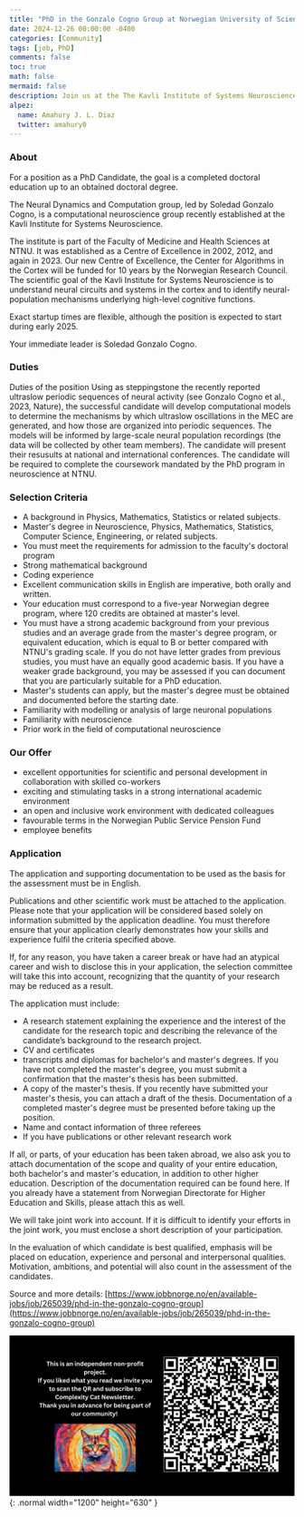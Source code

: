 ```yaml
---
title: "PhD in the Gonzalo Cogno Group at Norwegian University of Science and Technology"
date: 2024-12-26 00:00:00 -0400
categories: [Community]
tags: [job, PhD]
comments: false
toc: true
math: false
mermaid: false
description: Join us at the The Kavli Institute of Systems Neuroscience. Apply before January 31st! 
alpez:
  name: Amahury J. L. Diaz
  twitter: amahury0
---
```

### About
For a position as a PhD Candidate, the goal is a completed doctoral education up to an obtained doctoral degree.

The Neural Dynamics and Computation group, led by Soledad Gonzalo Cogno, is a computational neuroscience group recently established at the Kavli Institute for Systems Neuroscience.

The institute is part of the Faculty of Medicine and Health Sciences at NTNU. It was established as a Centre of Excellence in 2002, 2012, and again in 2023. Our new Centre of Excellence, the Center for Algorithms in the Cortex will be funded for 10 years by the Norwegian Research Council. The scientific goal of the Kavli Institute for Systems Neuroscience is to understand neural circuits and systems in the cortex and to identify neural-population mechanisms underlying high-level cognitive functions. 

Exact startup times are flexible, although the position is expected to start during early 2025.

Your immediate leader is Soledad Gonzalo Cogno.

### Duties
Duties of the position
Using as steppingstone the recently reported ultraslow periodic sequences of neural activity (see Gonzalo Cogno et al., 2023, Nature), the successful candidate will develop computational models to determine the mechanisms by which ultraslow oscillations in the MEC are generated, and how those are organized into periodic sequences. The models will be informed by large-scale neural population recordings (the data will be collected by other team members). The candidate will present their resusults at national and international conferences. The candidate will be required to complete the coursework mandated by the PhD program in neuroscience at NTNU.

### Selection Criteria
- A background in Physics, Mathematics, Statistics or related subjects.
- Master's degree in Neuroscience, Physics, Mathematics, Statistics, Computer Science, Engineering, or related subjects.
- You must meet the requirements for admission to the faculty's doctoral program
- Strong mathematical background
- Coding experience
- Excellent communication skills in English are imperative, both orally and written.
- Your education must correspond to a five-year Norwegian degree program, where 120 credits are obtained at master's level.
- You must have a strong academic background from your previous studies and an average grade from the master's degree program, or equivalent education, which is equal to B or better compared with NTNU's grading scale. If you do not have letter grades from previous studies, you must have an equally good academic basis. If you have a weaker grade background, you may be assessed if you can document that you are particularly suitable for a PhD education.
- Master's students can apply, but the master's degree must be obtained and documented before the starting date.
- Familiarity with modelling or analysis of large neuronal populations
- Familiarity with neuroscience
- Prior work in the field of computational neuroscience

### Our Offer
- excellent opportunities for scientific and personal development in collaboration with skilled co-workers
- exciting and stimulating tasks in a strong international academic environment
- an open and inclusive work environment with dedicated colleagues
- favourable terms in the Norwegian Public Service Pension Fund
- employee benefits

### Application
The application and supporting documentation to be used as the basis for the assessment must be in English.

Publications and other scientific work must be attached to the application. Please note that your application will be considered based solely on information submitted by the application deadline. You must therefore ensure that your application clearly demonstrates how your skills and experience fulfil the criteria specified above.

If, for any reason, you have taken a career break or have had an atypical career and wish to disclose this in your application, the selection committee will take this into account, recognizing that the quantity of your research may be reduced as a result.

The application must include: 
- A research statement explaining the experience and the interest of the candidate for the research topic and describing the relevance of the candidate’s background to the research project.
- CV and certificates
- transcripts and diplomas for bachelor's and master's degrees. If you have not completed the master's degree, you must submit a confirmation that the master's thesis has been submitted.
- A copy of the master's thesis. If you recently have submitted your master's thesis, you can attach a draft of the thesis. Documentation of a completed master's degree must be presented before taking up the position.
- Name and contact information of three referees
- If you have publications or other relevant research work

If all, or parts, of your education has been taken abroad, we also ask you to attach documentation of the scope and quality of your entire education, both bachelor's and master's education, in addition to other higher education. Description of the documentation required can be found here. If you already have a statement from Norwegian Directorate for Higher Education and Skills, please attach this as well.

We will take joint work into account. If it is difficult to identify your efforts in the joint work, you must enclose a short description of your participation.

In the evaluation of which candidate is best qualified, emphasis will be placed on education, experience and personal and interpersonal qualities. Motivation, ambitions, and potential will also count in the assessment of the candidates. 

Source and more details: [https://www.jobbnorge.no/en/available-jobs/job/265039/phd-in-the-gonzalo-cogno-group](https://www.jobbnorge.no/en/available-jobs/job/265039/phd-in-the-gonzalo-cogno-group)

![Desktop View](/assets/img/fix/complexity-cat-newsletter.png){: .normal width="1200" height="630" }
